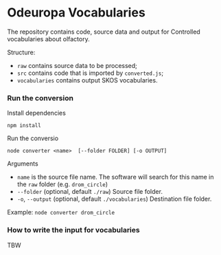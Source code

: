 Odeuropa Vocabularies
=====================

The repository contains code, source data and output for Controlled vocabularies about olfactory.

Structure:
- `raw` contains source data to be processed;
- `src` contains code that is imported by `converted.js`;
- `vocabularies` contains output SKOS vocabularies.


### Run the conversion

Install dependencies

    npm install

Run the conversio

    node converter <name>  [--folder FOLDER] [-o OUTPUT]

Arguments  
- `name` is the source file name. The software will search for this name in the `raw` folder (e.g. `drom_circle`)
- `--folder` (optional, default `./raw`) Source file folder.
- `-o`, `--output` (optional, default `./vocabularies`) Destination file folder.

Example: `node converter drom_circle`

### How to write the input for vocabularies

TBW
